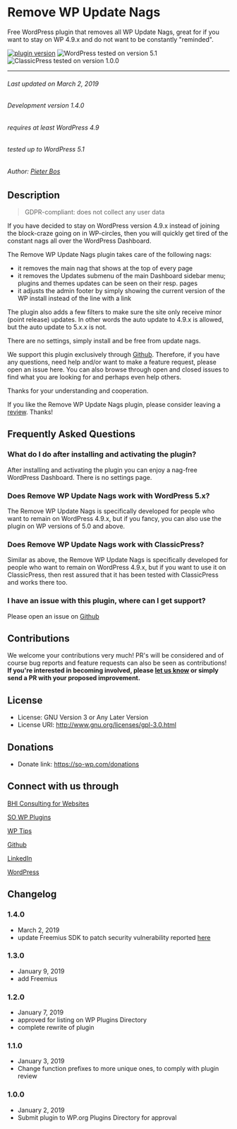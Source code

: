 # Remove WP Update Nags

Free WordPress plugin that removes all WP Update Nags, great for if you want to stay on WP 4.9.x and do not want to be constantly "reminded".

[![plugin version](https://img.shields.io/wordpress/plugin/v/remove-wp-update-nags.svg)](https://wordpress.org/plugins/remove-wp-update-nags) ![WordPress tested on version 5.1](https://img.shields.io/badge/WordPress-5.1.svg?style=flat-square) ![ClassicPress tested on version 1.0.0](https://img.shields.io/badge/ClassicPress-1.0.0-03768e.svg?style=flat-square)

------

###### Last updated on March 2, 2019
###### Development version 1.4.0
###### requires at least WordPress 4.9
###### tested up to WordPress 5.1
###### Author: [Pieter Bos](https://github.com/senlin)

## Description

> GDPR-compliant: does not collect any user data

If you have decided to stay on WordPress version 4.9.x instead of joining the block-craze going on in WP-circles, then you will quickly get tired of the constant nags all over the WordPress Dashboard.

The Remove WP Update Nags plugin takes care of the following nags:

* it removes the main nag that shows at the top of every page
* it removes the Updates submenu of the main Dashboard sidebar menu; plugins and themes updates can be seen on their resp. pages
* it adjusts the admin footer by simply showing the current version of the WP install instead of the line with a link

The plugin also adds a few filters to make sure the site only receive minor (point release) updates. In other words the auto update to 4.9.x is allowed, but the auto update to 5.x.x is not.

There are no settings, simply install and be free from update nags.

We support this plugin exclusively through [Github](https://github.com/senlin/remove-wp-update-nags/issues). Therefore, if you have any questions, need help and/or want to make a feature request, please open an issue here. You can also browse through open and closed issues to find what you are looking for and perhaps even help others.

Thanks for your understanding and cooperation.

If you like the Remove WP Update Nags plugin, please consider leaving a [review](https://wordpress.org/support/view/plugin-reviews/remove-wp-update-nags?rate=5#postform). Thanks!

## Frequently Asked Questions

### What do I do after installing and activating the plugin?

After installing and activating the plugin you can enjoy a nag-free WordPress Dashboard. There is no settings page.

### Does Remove WP Update Nags work with WordPress 5.x?

The Remove WP Update Nags is specifically developed for people who want to remain on WordPress 4.9.x, but if you fancy, you can also use the plugin on WP versions of 5.0 and above.

### Does Remove WP Update Nags work with ClassicPress?

Similar as above, the Remove WP Update Nags is specifically developed for people who want to remain on WordPress 4.9.x, but if you want to use it on ClassicPress, then rest assured that it has been tested with ClassicPress and works there too.

### I have an issue with this plugin, where can I get support?

Please open an issue on [Github](https://github.com/senlin/remove-wp-update-nags/issues)

## Contributions

We welcome your contributions very much! PR's will be considered and of course bug reports and feature requests can also be seen as contributions!
**If you're interested in becoming involved, please [let us know](https://so-wp.com/contact) or simply send a PR with your proposed improvement.** 

## License

* License: GNU Version 3 or Any Later Version
* License URI: http://www.gnu.org/licenses/gpl-3.0.html

## Donations

* Donate link: https://so-wp.com/donations

## Connect with us through

[BHI Consulting for Websites](https://bohanintl.com)

[SO WP Plugins](https://so-wp.com)

[WP Tips](https://bohanintl.com/wptips/)

[Github](https://github.com/senlin) 

[LinkedIn](https://www.linkedin.com/in/pieterbos83) 

[WordPress](https://profiles.wordpress.org/senlin/) 

## Changelog

### 1.4.0

* March 2, 2019
* update Freemius SDK to patch security vulnerability reported [here](https://wpvulndb.com/vulnerabilities/9223)

### 1.3.0

* January 9, 2019
* add Freemius

### 1.2.0

* January 7, 2019
* approved for listing on WP Plugins Directory
* complete rewrite of plugin

### 1.1.0

* January 3, 2019
* Change function prefixes to more unique ones, to comply with plugin review

### 1.0.0

* January 2, 2019
* Submit plugin to WP.org Plugins Directory for approval

